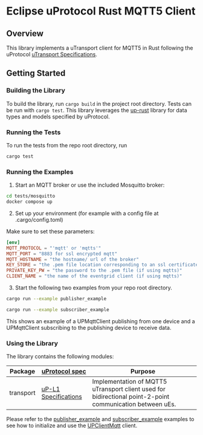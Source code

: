 # Eclipse uProtocol Rust MQTT5 Client

## Overview

This library implements a uTransport client for MQTT5 in Rust following the uProtocol [uTransport Specifications](https://github.com/eclipse-uprotocol/uprotocol-spec/blob/main/up-l1/README.adoc).

## Getting Started

### Building the Library

To build the library, run `cargo build` in the project root directory. Tests can be run with `cargo test`. This library leverages the [up-rust](https://github.com/eclipse-uprotocol/up-rust/tree/main) library for data types and models specified by uProtocol.

### Running the Tests

To run the tests from the repo root directory, run
```bash
cargo test
```

### Running the Examples

1. Start an MQTT broker or use the included Mosquitto broker:
```bash
cd tests/mosquitto
docker compose up
```

2. Set up your environment (for example with a config file at .cargo/config.toml)

Make sure to set these parameters:
```toml
[env]
MQTT_PROTOCOL = "'mqtt' or 'mqtts'"
MQTT_PORT = "8883 for ssl encrypted mqtt"
MQTT_HOSTNAME = "the hostname/ url of the broker"
KEY_STORE = "the .pem file location corresponding to an ssl certificate (if using mqtts)"
PRIVATE_KEY_PW = "the password to the .pem file (if using mqtts)"
CLIENT_NAME = "the name of the eventgrid client (if using mqtts)"
```

3. Start the following two examples from your repo root directory.

```bash
cargo run --example publisher_example
```

```bash
cargo run --example subscriber_example
```

This shows an example of a UPMqttClient publishing from one device and a UPMqttClient subscribing to the publishing device to receive data.

### Using the Library

The library contains the following modules:

Package | [uProtocol spec](https://github.com/eclipse-uprotocol/uprotocol-spec) | Purpose
---|---|---
transport | [uP-L1 Specifications](https://github.com/eclipse-uprotocol/uprotocol-spec/blob/main/up-l1/README.adoc) | Implementation of MQTT5 uTransport client used for bidirectional point-2-point communication between uEs.

Please refer to the [publisher_example](/examples/publisher_example.rs) and [subscriber_example](/examples/subscriber_example.rs) examples to see how to initialize and use the [UPClientMqtt](/src/transport.rs) client.
